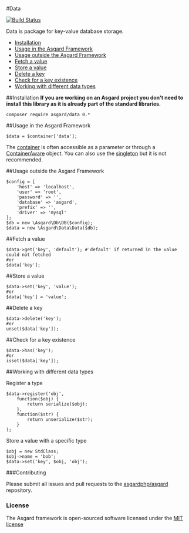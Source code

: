 #Data

[![Build Status](https://travis-ci.org/asgardphp/data.svg?branch=master)](https://travis-ci.org/asgardphp/data)

Data is package for key-value database storage.

- [Installation](#installation)
- [Usage in the Asgard Framework](#usage-asgard)
- [Usage outside the Asgard Framework](#usage-outside)
- [Fetch a value](#fetch)
- [Store a value](#store)
- [Delete a key](#delete)
- [Check for a key existence](#check)
- [Working with different data types](#types)

<a name="installation"></a>
##Installation
**If you are working on an Asgard project you don't need to install this library as it is already part of the standard libraries.**

	composer require asgard/data 0.*

<a name="usage-asgard"></a>
##Usage in the Asgard Framework

	$data = $container['data'];
	
The [container](http://asgardphp.com/docs/container) is often accessible as a parameter or through a [ContainerAware](http://asgardphp.com/docs/container#containeraware) object. You can also use the [singleton](http://asgardphp.com/docs/container#usage-outside) but it is not recommended.

<a name="usage-outside"></a>
##Usage outside the Asgard Framework

	$config = [
		'host' => 'localhost',
		'user' => 'root',
		'password' => '',
		'database' => 'asgard',
		'prefix' => '',
		'driver' => 'mysql'
	];
	$db = new \Asgard\Db\DB($config);
	$data = new \Asgard\Data\Data($db);

<a name="fetch"></a>
##Fetch a value

	$data->get('key', 'default'); #'default' if returned in the value could not fetched
	#or
	$data['key'];

<a name="store"></a>
##Store a value

	$data->set('key', 'value');
	#or
	$data['key'] = 'value';

<a name="delete"></a>
##Delete a key

	$data->delete('key');
	#or
	unset($data['key']);

<a name="check"></a>
##Check for a key existence

	$data->has('key');
	#or
	isset($data['key']);

<a name="types"></a>
##Working with different data types

Register a type

	$data->register('obj',
		function($obj) {
			return serialize($obj);
		},
		function($str) {
			return unserialize($str);
		}
	);

Store a value with a specific type

	$obj = new StdClass;
	$obj->name = 'bob';
	$data->set('key', $obj, 'obj');

###Contributing

Please submit all issues and pull requests to the [asgardphp/asgard](http://github.com/asgardphp/asgard) repository.

### License

The Asgard framework is open-sourced software licensed under the [MIT license](http://opensource.org/licenses/MIT)
